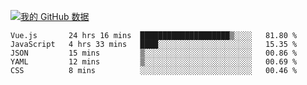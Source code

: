 [![我的 GitHub 数据](https://github-readme-stats.vercel.app/api?username=unbrain&?theme=dark)]()

<!--START_SECTION:waka-->
```text
Vue.js       24 hrs 16 mins  ████████████████████▒░░░░   81.80 % 
JavaScript   4 hrs 33 mins   ████░░░░░░░░░░░░░░░░░░░░░   15.35 % 
JSON         15 mins         ▒░░░░░░░░░░░░░░░░░░░░░░░░   00.86 % 
YAML         12 mins         ▒░░░░░░░░░░░░░░░░░░░░░░░░   00.69 % 
CSS          8 mins          ░░░░░░░░░░░░░░░░░░░░░░░░░   00.46 % 
```
<!--END_SECTION:waka-->
